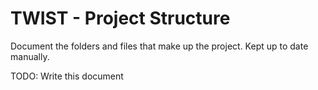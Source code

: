 <!-- To view this file rendered, try opening VSCode and clicking to open the "Preview" pane -->
# TWIST - Project Structure
Document the folders and files that make up the project. Kept up to date manually.

TODO: Write this document
